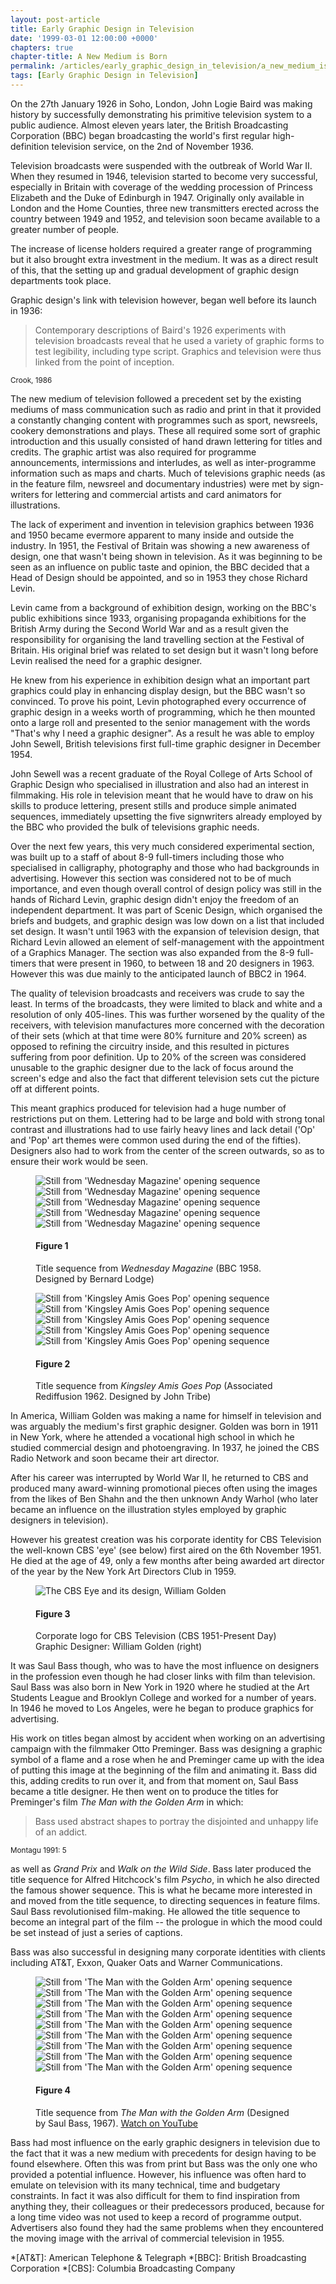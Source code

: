 ```yaml
---
layout: post-article
title: Early Graphic Design in Television
date: '1999-03-01 12:00:00 +0000'
chapters: true
chapter-title: A New Medium is Born
permalink: /articles/early_graphic_design_in_television/a_new_medium_is_born/
tags: [Early Graphic Design in Television]
---
```

On the 27th January 1926 in Soho, London, John Logie Baird was making history by successfully demonstrating his primitive television system to a public audience. Almost eleven years later, the British Broadcasting Corporation (BBC) began broadcasting the world's first regular high-definition television service, on the 2nd of November 1936.

Television broadcasts were suspended with the outbreak of World War II. When they resumed in 1946, television started to become very successful, especially in Britain with coverage of the wedding procession of Princess Elizabeth and the Duke of Edinburgh in 1947. Originally only available in London and the Home Counties, three new transmitters erected across the country between 1949 and 1952, and television soon became available to a greater number of people.

The increase of license holders required a greater range of programming but it also brought extra investment in the medium. It was as a direct result of this, that the setting up and gradual development of graphic design departments took place.

Graphic design's link with television however, began well before its launch in 1936:

> Contemporary descriptions of Baird's 1926 experiments with television broadcasts reveal that he used a variety of graphic forms to test legibility, including type script. Graphics and television were thus linked from the point of inception.

<small>Crook, 1986</small>

The new medium of television followed a precedent set by the existing mediums of mass communication such as radio and print in that it provided a constantly changing content with programmes such as sport, newsreels, cookery demonstrations and plays. These all required some sort of graphic introduction and this usually consisted of hand drawn lettering for titles and credits. The graphic artist was also required for programme announcements, intermissions and interludes, as well as inter-programme information such as maps and charts. Much of televisions graphic needs (as in the feature film, newsreel and documentary industries) were met by sign-writers for lettering and commercial artists and card animators for illustrations.

The lack of experiment and invention in television graphics between 1936 and 1950 became evermore apparent to many inside and outside the industry. In 1951, the Festival of Britain was showing a new awareness of design, one that wasn't being shown in television. As it was beginning to be seen as an influence on public taste and opinion, the BBC decided that a Head of Design should be appointed, and so in 1953 they chose Richard Levin.

Levin came from a background of exhibition design, working on the BBC's public exhibitions since 1933, organising propaganda exhibitions for the British Army during the Second World War and as a result given the responsibility for organising the land travelling section at the Festival of Britain. His original brief was related to set design but it wasn't long before Levin realised the need for a graphic designer.

He knew from his experience in exhibition design what an important part graphics could play in enhancing display design, but the BBC wasn't so convinced. To prove his point, Levin photographed every occurrence of graphic design in a weeks worth of programming, which he then mounted onto a large roll and presented to the senior management with the words "That's why I need a graphic designer". As a result he was able to employ John Sewell, British televisions first full-time graphic designer in December 1954.

John Sewell was a recent graduate of the Royal College of Arts School of Graphic Design who specialised in illustration and also had an interest in filmmaking. His role in television meant that he would have to draw on his skills to produce lettering, present stills and produce simple animated sequences, immediately upsetting the five signwriters already employed by the BBC who provided the bulk of televisions graphic needs.

Over the next few years, this very much considered experimental section, was built up to a staff of about 8-9 full-timers including those who specialised in calligraphy, photography and those who had backgrounds in advertising. However this section was considered not to be of much importance, and even though overall control of design policy was still in the hands of Richard Levin, graphic design didn't enjoy the freedom of an independent department. It was part of Scenic Design, which organised the briefs and budgets, and graphic design was low down on a list that included set design. It wasn't until 1963 with the expansion of television design, that Richard Levin allowed an element of self-management with the appointment of a Graphics Manager. The section was also expanded from the 8-9 full-timers that were present in 1960, to between 18 and 20 designers in 1963. However this was due mainly to the anticipated launch of BBC2 in 1964.

The quality of television broadcasts and receivers was crude to say the least. In terms of the broadcasts, they were limited to black and white and a resolution of only 405-lines. This was further worsened by the quality of the receivers, with television manufactures more concerned with the decoration of their sets (which at that time were 80% furniture and 20% screen) as opposed to refining the circuitry inside, and this resulted in pictures suffering from poor definition. Up to 20% of the screen was considered unusable to the graphic designer due to the lack of focus around the screen's edge and also the fact that different television sets cut the picture off at different points.

This meant graphics produced for television had a huge number of restrictions put on them. Lettering had to be large and bold with strong tonal contrast and illustrations had to use fairly heavy lines and lack detail ('Op' and 'Pop' art themes were common used during the end of the fifties). Designers also had to work from the center of the screen outwards, so as to ensure their work would be seen.

<figure id="figure-1">
    <img class="left" src="/assets/images/articles/early_graphic_design_in_television/figure-1a.png" alt="Still from 'Wednesday Magazine' opening sequence" />
    <img class="left" src="/assets/images/articles/early_graphic_design_in_television/figure-1b.png" alt="Still from 'Wednesday Magazine' opening sequence" />
    <img class="left" src="/assets/images/articles/early_graphic_design_in_television/figure-1c.png" alt="Still from 'Wednesday Magazine' opening sequence" />
    <img class="left" src="/assets/images/articles/early_graphic_design_in_television/figure-1d.png" alt="Still from 'Wednesday Magazine' opening sequence" />
    <img class="left" src="/assets/images/articles/early_graphic_design_in_television/figure-1e.png" alt="Still from 'Wednesday Magazine' opening sequence" />
    <figcaption>
        <h4>Figure 1</h4>
        <p>Title sequence from <cite>Wednesday Magazine</cite> (BBC 1958. Designed by Bernard Lodge)</p>
    </figcaption>
</figure>

<figure id="figure-2">
    <img class="left" src="/assets/images/articles/early_graphic_design_in_television/figure-2a.png" alt="Still from 'Kingsley Amis Goes Pop' opening sequence" />
    <img class="left" src="/assets/images/articles/early_graphic_design_in_television/figure-2b.png" alt="Still from 'Kingsley Amis Goes Pop' opening sequence" />
    <img class="left" src="/assets/images/articles/early_graphic_design_in_television/figure-2c.png" alt="Still from 'Kingsley Amis Goes Pop' opening sequence" />
    <img class="left" src="/assets/images/articles/early_graphic_design_in_television/figure-2d.png" alt="Still from 'Kingsley Amis Goes Pop' opening sequence" />
    <img class="left" src="/assets/images/articles/early_graphic_design_in_television/figure-2e.png" alt="Still from 'Kingsley Amis Goes Pop' opening sequence" />
    <figcaption>
        <h4>Figure 2</h4>
        <p>Title sequence from <cite>Kingsley Amis Goes Pop</cite> (Associated Rediffusion 1962. Designed by John Tribe)</p>
    </figcaption>
</figure>

In America, William Golden was making a name for himself in television and was arguably the medium's first graphic designer. Golden was born in 1911 in New York, where he attended a vocational high school in which he studied commercial design and photoengraving. In 1937, he joined the CBS Radio Network and soon became their art director.

After his career was interrupted by World War II, he returned to CBS and produced many award-winning promotional pieces often using the images from the likes of Ben Shahn and the then unknown Andy Warhol (who later became an influence on the illustration styles employed by graphic designers in television).

However his greatest creation was his corporate identity for CBS Television the well-known CBS 'eye' (see below) first aired on the 6th November 1951. He died at the age of 49, only a few months after being awarded art director of the year by the New York Art Directors Club in 1959.

<figure id="figure-3">
    <img src="/assets/images/articles/early_graphic_design_in_television/figure-3.png" alt="The CBS Eye and its design, William Golden"/>
    <figcaption>
        <h4>Figure 3</h4>
        <p>Corporate logo for CBS Television (CBS 1951-Present Day)<br />Graphic Designer: William Golden (right)</p>
    </figcaption>
</figure>

It was Saul Bass though, who was to have the most influence on designers in the profession even though he had closer links with film than television. Saul Bass was also born in New York in 1920 where he studied at the Art Students League and Brooklyn College and worked for a number of years. In 1946 he moved to Los Angeles, were he began to produce graphics for advertising.

His work on titles began almost by accident when working on an advertising campaign with the filmmaker Otto Preminger. Bass was designing a graphic symbol of a flame and a rose when he and Preminger came up with the idea of putting this image at the beginning of the film and animating it. Bass did this, adding credits to run over it, and from that moment on, Saul Bass became a title designer. He then went on to produce the titles for Preminger's film <cite>The Man with the Golden Arm</cite> in which:

> Bass used abstract shapes to portray the disjointed and unhappy life of an addict.

<small>Montagu 1991: 5</small>

as well as <cite>Grand Prix</cite> and <cite>Walk on the Wild Side</cite>. Bass later produced the title sequence for Alfred Hitchcock's film <cite>Psycho</cite>, in which he also directed the famous shower sequence. This is what he became more interested in and moved from the title sequence, to directing sequences in feature films. Saul Bass revolutionised film-making. He allowed the title sequence to become an integral part of the film -- the prologue in which the mood could be set instead of just a series of captions.

Bass was also successful in designing many corporate identities with clients including AT&T, Exxon, Quaker Oats and Warner Communications.

<figure id="figure-4">
    <img class="left" src="/assets/images/articles/early_graphic_design_in_television/figure-4a.png" alt="Still from 'The Man with the Golden Arm' opening sequence" />
    <img class="left" src="/assets/images/articles/early_graphic_design_in_television/figure-4b.png" alt="Still from 'The Man with the Golden Arm' opening sequence" /> 
    <img class="left" src="/assets/images/articles/early_graphic_design_in_television/figure-4c.png" alt="Still from 'The Man with the Golden Arm' opening sequence" />
    <img class="left" src="/assets/images/articles/early_graphic_design_in_television/figure-4d.png" alt="Still from 'The Man with the Golden Arm' opening sequence" />
    <img class="left" src="/assets/images/articles/early_graphic_design_in_television/figure-4e.png" alt="Still from 'The Man with the Golden Arm' opening sequence" /> 
    <img class="left" src="/assets/images/articles/early_graphic_design_in_television/figure-4f.png" alt="Still from 'The Man with the Golden Arm' opening sequence" />
    <img class="left" src="/assets/images/articles/early_graphic_design_in_television/figure-4g.png" alt="Still from 'The Man with the Golden Arm' opening sequence" />
    <img class="left" src="/assets/images/articles/early_graphic_design_in_television/figure-4h.png" alt="Still from 'The Man with the Golden Arm' opening sequence" /> 
    <img class="left" src="/assets/images/articles/early_graphic_design_in_television/figure-4i.png" alt="Still from 'The Man with the Golden Arm' opening sequence" />
    <figcaption>
        <h4>Figure 4</h4>
        <p>Title sequence from <cite>The Man with the Golden Arm</cite> (Designed by Saul Bass, 1967). <a href="http://www.youtube.com/watch?v=eGnpJ_KdqZE" rel="related">Watch on YouTube</a></p>
    </figcaption>
</figure>

Bass had most influence on the early graphic designers in television due to the fact that it was a new medium with precedents for design having to be found elsewhere. Often this was from print but Bass was the only one who provided a potential influence. However, his influence was often hard to emulate on television with its many technical, time and budgetary constraints. In fact it was also difficult for them to find inspiration from anything they, their colleagues or their predecessors produced, because for a long time video was not used to keep a record of programme output. Advertisers also found they had the same problems when they encountered the moving image with the arrival of commercial television in 1955.

*[AT&T]: American Telephone & Telegraph
*[BBC]: British Broadcasting Corporation
*[CBS]: Columbia Broadcasting Company